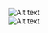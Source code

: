 ![Alt text](/images/happy-index.png?raw=true "Index Page")  
![Alt text](/images/happy-orphanages-loc.png?raw=true "Orphanages locations page")
